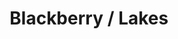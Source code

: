 ---
ee_id: '4116'
site: '1'
type: '2'
long_id: 2013-087 Blackberry / Lakes
url: 2013-087-blackberry-lakes
year: '2013'
medium: 1920x1080 H.264/MPEG-4 Part 10 looped digital file (from ​lossless ​Quicktime
  Animation master), media player, 70” flatscreen, armature, various cables
commission:
add_credit:
dims: 79 x 36.5 x 11 inches
pitch: Rando image w/ lake effect ;-)
ps:
live_url:
related:
title: Blackberry / Lakes
youtube:
imgs: blackberry-lakes-2013-187-install-Heart-01-database-SM.jpg
subheading:
year2: '2013'
download:
add_credits:
related_code:
! '':
layout: things-i-made
---